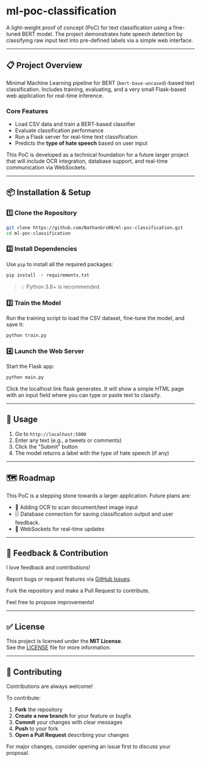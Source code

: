 # ml-poc-classification

A light-weight proof of concept (PoC) for text classification using a fine-tuned BERT model. The project demonstrates hate speech detection by classifying raw input text into pre-defined labels via a simple web interface.

---

## 📋 Project Overview

Minimal Machine Learning pipeline for BERT (`bert-base-uncased`)-based text classification. Includes training, evaluating, and a very small Flask-based web application for real-time inference.

### Core Features

- Load CSV data and train a BERT-based classifier
- Evaluate classification performance
- Run a Flask server for real-time text classification
- Predicts the **type of hate speech** based on user input

This PoC is developed as a technical foundation for a future larger project that will include OCR integration, database support, and real-time communication via WebSockets.

---

## 📦 Installation & Setup

### 1️⃣ Clone the Repository

```bash
git clone https://github.com/NathanGrs00/ml-poc-classification.git
cd ml-poc-classification
```
### 2️⃣ Install Dependencies

Use `pip` to install all the required packages:

```bash
pip install -r requirements.txt
```

> 💡 Python 3.8+ is recommended.

### 3️⃣ Train the Model

Run the training script to load the CSV dataset, fine-tune the model, and save it:

```bash
python train.py
```

### 4️⃣ Launch the Web Server

Start the Flask app:

```bash
python main.py
```

Click the localhost link flask generates. It will show a simple HTML page with an input field where you can type or paste text to classify.

---

## 🚀 Usage

1. Go to `http://localhost:5000`
2. Enter any text (e.g., a tweets or comments)
3. Click the "Submit" button
4. The model returns a label with the type of hate speech (if any)

---

## 🗺️ Roadmap

This PoC is a stepping stone towards a larger application. Future plans are:

- 🧾 Adding OCR to scan document/text image input
- 🗄️ Database connection for saving classification output and user feedback.
- 🔌 WebSockets for real-time updates

---

## 📣 Feedback & Contribution

I love feedback and contributions!

Report bugs or request features via [GitHub Issues](https://github.com/NathanGrs00/ml-poc-classification/issues).

Fork the repository and make a Pull Request to contribute.

Feel free to propose improvements!

---

## ✅ License

This project is licensed under the **MIT License**.  
See the [LICENSE](./LICENSE) file for more information.

---

## 🤝 Contributing

Contributions are always welcome!

To contribute:

1. **Fork** the repository
2. **Create a new branch** for your feature or bugfix
3. **Commit** your changes with clear messages
4. **Push** to your fork
5. **Open a Pull Request** describing your changes

For major changes, consider opening an issue first to discuss your proposal.


